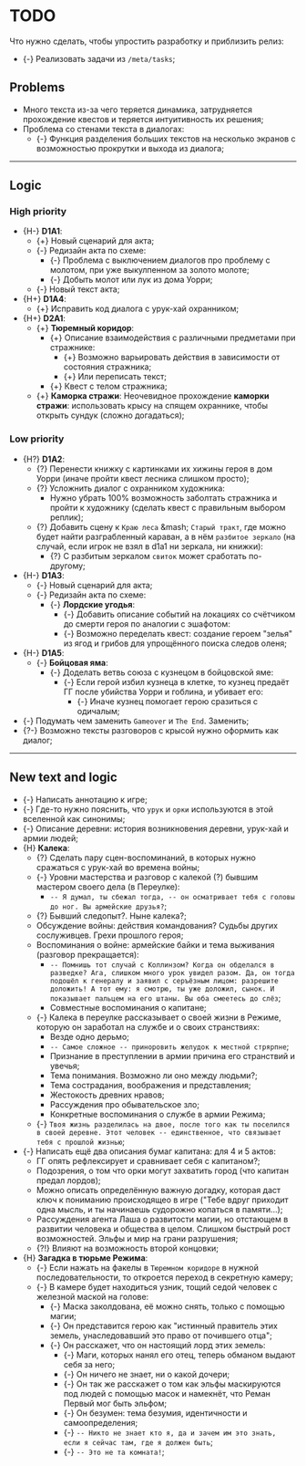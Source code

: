 # TODO
Что нужно сделать, чтобы упростить разработку и приблизить релиз:

   * {-} Реализовать задачи из `/meta/tasks`;

## Problems

   * Много текста из-за чего теряется динамика, затрудняется прохождение квеcтов и теряется интуитивность их решения;
   * Проблема со стенами текста в диалогах:
      * {-} Функция разделения больших текстов на несколько экранов с возможностью прокрутки и выхода из диалога;

---

## Logic
### High priority

   * {H-} **D1A1**:
      * {+} Новый сценарий для акта;
      * {-} Редизайн акта по схеме:
         * {-} Проблема с выключением диалогов про проблему с молотом, при уже выкулпенном за золото молоте;
         * {-} Добыть молот или лук из дома Уорри;
      * {-} Новый текст акта;
   * {H+} **D1A4**:
      * {+} Исправить код диалога с урук-хай охранником;
   * {H+} **D2A1**:
      * {+} **Тюремный коридор**:
         * {+} Описание взаимодействия с различными предметами при стражнике:
            * {+} Возможно варьировать действия в зависимости от состояния стражника;
            * {+} Или переписать текст;
         * {+} Квест с телом стражника;
      * {+} **Каморка стражи**: Неочевидное прохождение **каморки стражи**: использовать крысу на спящем охраннике, чтобы открыть сундук (сложно догадаться);

### Low priority

   * {H?} **D1A2**:
      * {?} Перенести книжку с картинками их хижины героя в дом Уорри (иначе пройти квест лесника слишком просто);
      * {?} Усложнить диалог с охранником художника:
         * Нужно убрать 100% возможность заболтать стражника и пройти к художнику (сделать квест с правильным выбором реплик);
      * {?} Добавить сцену к `Краю леса` &mash; `Старый тракт`, где можно будет найти разграбленный караван, а в нём `разбитое зеркало` (на случай, если игрок не взял в d1a1 ни зеркала, ни книжки):
         * {?} С разбитым зеркалом `свиток` может сработать по-другому;
   * {H-} **D1A3**:
      * {-} Новый сценарий для акта;
      * {-} Редизайн акта по схеме:
         * {-} **Лордские угодья**:
            * {-} Добавить описание событий на локациях со счётчиком до смерти героя по аналогии с эшафотом:
            * {-} Возможно переделать квест: создание героем "зелья" из ягод и грибов для упрощённого поиска следов оленя;
   * {H-} **D1A5**:
      * {-} **Бойцовая яма**:
         * {-} Доделать ветвь союза с кузнецом в бойцовской яме:
            * {-} Если герой избил кузнеца в клетке, то кузнец предаёт ГГ после убийства Уорри и гоблина, и убивает его:
               * {-} Иначе кузнец помогает герою сразиться с одичалым;
   * {-} Подумать чем заменить `Gameover` и `The End`. Заменить;
   * {?-} Возможно тексты разговоров с крысой нужно оформить как диалог;

---

## New text and logic

   * {-} Написать аннотацию к игре;
   * {-} Где-то нужно пояснить, что `урук` и `орки` используются в этой вселенной как синонимы;
   * {-} Описание деревни: история возникновения деревни, урук-хай и армии людей;
   * {H} **Калека**:
      * {?} Сделать пару сцен-воспоминаний, в которых нужно сражаться с урук-хай во времена войны;
      * {-} Уровни мастерства и разговор с калекой (?) бывшим мастером своего дела (в Переулке):
         * `-- Я думал, ты сбежал тогда, -- он осматривает тебя с головы до ног. Вы армейские друзья?`;
      * {?} Бывший следопыт?. Ныне калека?;
      * Обсуждение войны: действия командования? Судьбы других сослуживцев. Грехи прошлого героя;
      * Воспоминания о войне: армейские байки и тема выживания (разговор прекращается):
         * `-- Помнишь тот случай с Коллинзом? Когда он обделался в разведке? Ага, слишком много урок увидел разом. Да, он тогда подошёл к генералу и заявил с серъёзным лицом: разрешите доложить! А тот ему: я смотрю, ты уже доложил, сынок. И показывает пальцем на его штаны. Вы оба смеетесь до слёз`;
         * Совместные воспоминания о капитане;
      * {-} Калека в переулке рассказывает о своей жизни в Режиме, которую он заработал на службе и о своих странствиях:
         * Везде одно дерьмо;
         * `-- Самое сложное -- приноровить желудок к местной стрярпне`;
         * Признание в преступлении в армии причина его странствий и увечья;
         * Тема понимания. Возможно ли оно между людьми?;
         * Тема сострадания, воображения и представления;
         * Жестокость древних нравов;
         * Рассуждения про обывательское зло;
         * Конкретные воспоминания о службе в армии Режима;
      * {-} `Твоя жизнь разделилась на двое, после того как ты поселился в своей деревне. Этот человек -- единственное, что связывает тебя с прошлой жизнью`;
   * {-} Написать ещё два описания бумаг капитана: для 4 и 5 актов:
      * ГГ опять рефлексирует и сравнивает себя с капитаном?;
      * Подозрения, о том что орки могут захватить город (что капитан предал лордов);
      * Можно описать определённую важную догадку, которая даст ключ к пониманию происходящео в игре ("Тебе вдруг приходит одна мысль, и ты начинаешь судорожно копаться в памяти...);
      * Рассуждения агента Лаша о развитости магии, но отстающем в развитии человека и общества в целом. Слишком быстрый рост возможностей. Эльфы и мир на грани разрушения;
      * {?!} Влияют на возможность второй концовки;
   * {H} **Загадка в тюрьме Режима**:
      * {-} Если нажать на факелы в `Тюремном коридоре` в нужной последовательности, то откроется переход в секретную камеру;
      * {-} В камере будет находиться узник, тощий седой человек c железной маской на голове:
         * {-} Маска заколдована, её можно снять, только с помощью магии;
         * {-} Он представится герою как "истинный правитель этих земель, унаследовавший это право от почившего отца";
         * {-} Он расскажет, что он настоящий лорд этих земель:
            * {-} Маги, которых нанял его отец, теперь обманом выдают себя за него;
            * {-} Он ничего не знает, ни о какой дочери;
            * {-} Он так же расскажет о том как эльфы маскируются под людей с помощью масок и намекнёт, что Реман Первый мог быть эльфом;
            * {-} Он безумен: тема безумия, идентичности и самоопределения;
            * {-} `-- Никто не знает кто я, да и зачем им это знать, если я сейчас там, где я должен быть`;
            * {-} `-- Это не та комната!`;

